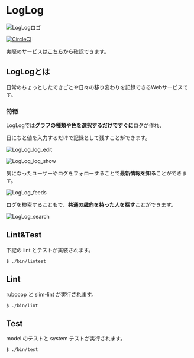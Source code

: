 # LogLog

![LogLogロゴ](https://github.com/wawawatataru/loglog/blob/master/app/assets/images/android-chrome-256x256.png?raw=true,"LogLogロゴ")

[![CircleCI](https://circleci.com/gh/wawawatataru/loglog.svg?style=svg)](https://circleci.com/gh/wawawatataru/loglog)

実際のサービスは[こちら](https://www.loglog.me)から確認できます。

## LogLogとは
日常のちょっとしたできごとや日々の移り変わりを記録できるWebサービスです。

### 特徴
LogLogでは**グラフの種類や色を選択するだけですぐに**ログが作れ、

日にちと値を入力するだけで記録として残すことができます。

![LogLog_log_edit](https://github.com/wawawatataru/portfolio/blob/master/docs/img/portfolio/loglog/log_edit.png?raw=true,"LogLog_log_edit")

![LogLog_log_show](https://github.com/wawawatataru/portfolio/blob/master/docs/img/portfolio/loglog/log_show.png?raw=true,"LogLog_log_show")

気になったユーザーやログをフォローすることで**最新情報を知る**ことができます。

![LogLog_feeds](https://github.com/wawawatataru/portfolio/blob/master/docs/img/portfolio/loglog/feeds.png?raw=true,"LogLog_feeds")

ログを検索することもで、**共通の趣向を持った人を探す**ことができます。

![LogLog_search](https://github.com/wawawatataru/portfolio/blob/master/docs/img/portfolio/loglog/search.png?raw=true,"LogLog_search")


## Lint&Test

下記の lint とテストが実装されます。

```
$ ./bin/lintest
```

## Lint

rubocop と slim-lint が実行されます。

```
$ ./bin/lint
```

## Test

model のテストと system テストが実行されます。

```
$ ./bin/test
```
